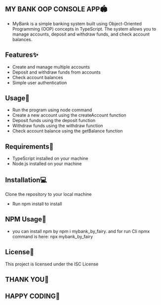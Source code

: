 ## MY BANK OOP CONSOLE APP🏟
- MyBank is a simple banking system built using Object-Oriented Programming (OOP) concepts in TypeScript. The system allows you to manage accounts, deposit and withdraw funds, and check account balances.

## Features✨
- Create and manage multiple accounts
- Deposit and withdraw funds from accounts
- Check account balances
- Simple user authentication
## Usage💖
- Run the program using node command
- Create a new account using the createAccount function
- Deposit funds using the deposit function
- Withdraw funds using the withdraw function
- Check account balance using the getBalance function
## Requirements🚀
- TypeScript installed on your machine
- Node.js installed on your machine
## Installation💻
Clone the repository to your local machine
- Run npm install to install
## NPM Usage🔗
- you can install npm by npm i mybank_by_fairy. and for run Cli npmx command is here: npx mybank_by_fairy

## License📜
This project is licensed under the ISC License

## THANK YOU🌹
## HAPPY CODING💖
